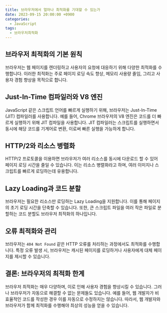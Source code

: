 ```yaml
---
title: 브라우저에서 얼마나 최적화를 기대할 수 있는가
date: 2023-09-15 20:00:00 +0900
categories:
  - JavaScript
tags:
  - 브라우저최적화
---
```


## 브라우저 최적화의 기본 원칙

브라우저는 웹 페이지를 렌더링하고 사용자의 요청에 대응하기 위해 다양한 최적화를 수행합니다. 이러한 최적화는 주로 페이지 로딩 속도 향상, 메모리 사용량 줄임, 그리고 사용자 경험 향상을 목적으로 합니다.

## Just-In-Time 컴파일러와 V8 엔진

JavaScript 같은 스크립트 언어를 빠르게 실행하기 위해, 브라우저는 Just-In-Time (JIT) 컴파일러를 사용합니다. 예를 들어, Chrome 브라우저의 V8 엔진은 코드를 더 빠르게 실행하기 위해 JIT 컴파일을 사용합니다. JIT 컴파일러는 스크립트를 실행하면서 동시에 해당 코드를 기계어로 변환, 이로써 빠른 실행을 가능하게 합니다.

## HTTP/2와 리소스 병렬화

HTTP/2 프로토콜을 이용하면 브라우저가 여러 리소스를 동시에 다운로드 할 수 있어 페이지 로딩 시간을 줄일 수 있습니다. 이는 리소스 병렬화라고 하며, 여러 이미지나 스크립트를 빠르게 로딩하는데 유용합니다.

## Lazy Loading과 코드 분할

브라우저는 필요한 리소스만 로딩하는 Lazy Loading을 지원합니다. 이를 통해 페이지의 초기 로딩 시간을 단축할 수 있습니다. 또한, 큰 스크립트 파일을 여러 작은 파일로 분할하는 코드 분할도 브라우저 최적화의 하나입니다.

## 오류 최적화와 관리

브라우저는 `404 Not Found` 같은 HTTP 오류를 처리하는 과정에서도 최적화를 수행합니다. 특정 오류 발생 시, 브라우저는 캐시된 페이지를 로딩하거나 사용자에게 대체 페이지를 제시할 수 있습니다.

## 결론: 브라우저의 최적화 한계

브라우저 최적화는 매우 다양하며, 이로 인해 사용자 경험을 향상시킬 수 있습니다. 그러나 브라우저가 자동으로 해결할 수 없는 문제들도 있습니다. 예를 들어, 웹 개발자가 비효율적인 코드를 작성한 경우 이를 자동으로 수정하지는 않습니다. 따라서, 웹 개발자와 브라우저가 함께 최적화를 수행해야 최상의 성능을 얻을 수 있습니다.